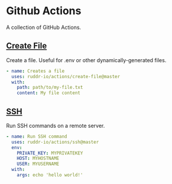 # Github Actions

A collection of GitHub Actions.

## [Create File](create-file)

Create a file. Useful for .env or other dynamically-generated files.

```yaml
- name: Creates a file
  uses: ruddr-io/actions/create-file@master
  with:
    path: path/to/my-file.txt
    content: My file content
```

## [SSH](ssh)

Run SSH commands on a remote server.

```yaml
- name: Run SSH command
  uses: ruddr-io/actions/ssh@master
  env:
    PRIVATE_KEY: MYPRIVATEKEY
    HOST: MYHOSTNAME
    USER: MYUSERNAME
  with:
    args: echo 'hello world!'
```

